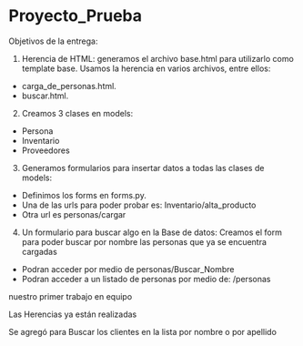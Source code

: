 # Proyecto_Prueba
Objetivos de la entrega:

1. Herencia de HTML: generamos el archivo base.html para utilizarlo como template base. Usamos la herencia en varios archivos, entre ellos:
- carga_de_personas.html.
- buscar.html.

2. Creamos 3 clases en models:
- Persona
- Inventario
- Proveedores

3. Generamos formularios para insertar datos a todas las clases de models:
- Definimos los forms en forms.py.
- Una de las urls para poder probar es: Inventario/alta_producto
- Otra url es personas/cargar 

4. Un formulario para buscar algo en la Base de datos: Creamos el form para poder buscar por nombre las personas que ya se encuentra cargadas
- Podran acceder por medio de personas/Buscar_Nombre
- Podran acceder a un listado de personas por medio de: /personas

nuestro primer trabajo en equipo 

Las Herencias ya están realizadas

Se agregó para Buscar los clientes en la lista por nombre o por apellido